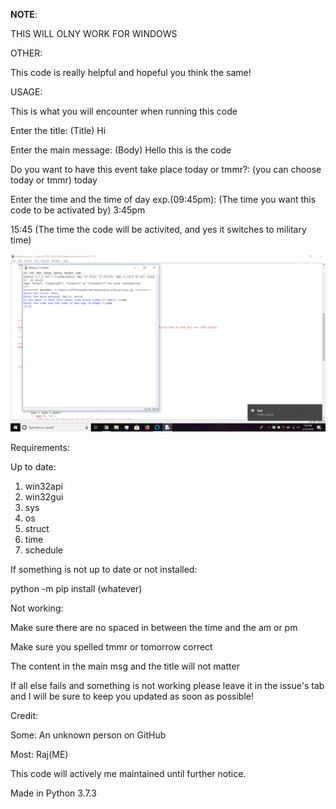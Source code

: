 **NOTE**:


THIS WILL OLNY WORK FOR WINDOWS

OTHER:

This code is really helpful and hopeful you think the same!

USAGE: 

This is what you will encounter when running this code


Enter the title: (Title) Hi

Enter the main message: (Body) Hello this is the code

Do you want to have this event take place today or tmmr?: (you can choose today or tmmr) today

Enter the time and the time of day exp.(09:45pm): (The time you want this code to be activated by) 3:45pm

15:45 (The time the code will be activited, and yes it switches to military time)

![](2019-05-15.png)


Requirements: 

Up to date:

1. win32api
2. win32gui
3. sys
4. os
5. struct
6. time
7. schedule

If something is not up to date or not installed:

python -m pip install (whatever)

Not working:

Make sure there are no spaced in between the time and the am or pm

Make sure you spelled tmmr or tomorrow correct

The content in the main msg and the title will not matter

If all else fails and something is not working please leave it in the issue's tab and I will be sure to keep you updated as soon as possible!


Credit: 

Some:
An unknown person on GitHub

Most:
Raj(ME)


This code will actively me maintained until further notice.

Made in Python 3.7.3
